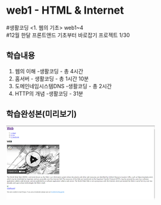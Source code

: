 # web1 - HTML & Internet
#생활코딩 <1. 웹의 기초> web1~4<br>
#12월 한달 프론트앤드 기초부터 바로잡기 프로젝트 1/30

## 학습내용

1. 웹의 이해 -생활코딩 - 총 4시간 
2. 홈서버 - 생활코딩 - 총 1시간 10분
3. 도메인네임시스템DNS -생활코딩 - 총 2시간 
4. HTTP의 개념 -생활코딩 - 31분

## 학습완성본(미리보기)
 <img src="./image/screen.png"></img>
